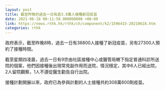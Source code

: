 ```yaml
---
layout: post
title: 截至昨晚的過去一日有逾3.8萬人接種新冠疫苗
date: 2021-06-18 00:11:58.000000000 +08:00
link: https://news.rthk.hk/rthk/ch/component/k2/1596415-20210618.htm
categories: rthk
---
```


政府表示，截至昨晚8時，過去一日有38800人接種了新冠疫苗，另有27300人預約了接種時間。

截至星期四凌晨，過去一日有9宗由社區接種中心或醫管局轄下指定普通科診所送院的個案，他們因接種後出現常見副作用而送院，情況穩定，其中6人已經出院，2人留院觀察，1人不遵從醫生勸告自行出院。

接種計劃開展以來，政府已為參與計劃的人士接種共約308萬600劑疫苗。
